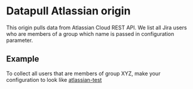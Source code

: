 # Datapull Atlassian origin

This origin pulls data from Atlassian Cloud REST API. 
We list all Jira users who are members of a group which name is passed in configuration parameter.

## Example

To collect all users that are members of group XYZ, make your configuration to look like [atlassian-test](../../../examples/atlassian-test.yml)